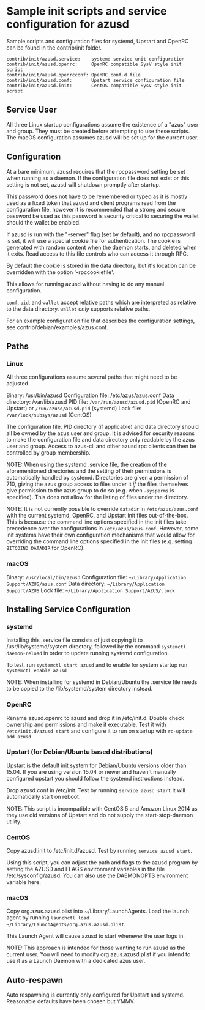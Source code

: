 Sample init scripts and service configuration for azusd
==========================================================

Sample scripts and configuration files for systemd, Upstart and OpenRC
can be found in the contrib/init folder.

    contrib/init/azusd.service:    systemd service unit configuration
    contrib/init/azusd.openrc:     OpenRC compatible SysV style init script
    contrib/init/azusd.openrcconf: OpenRC conf.d file
    contrib/init/azusd.conf:       Upstart service configuration file
    contrib/init/azusd.init:       CentOS compatible SysV style init script

Service User
---------------------------------

All three Linux startup configurations assume the existence of a "azus" user
and group.  They must be created before attempting to use these scripts.
The macOS configuration assumes azusd will be set up for the current user.

Configuration
---------------------------------

At a bare minimum, azusd requires that the rpcpassword setting be set
when running as a daemon.  If the configuration file does not exist or this
setting is not set, azusd will shutdown promptly after startup.

This password does not have to be remembered or typed as it is mostly used
as a fixed token that azusd and client programs read from the configuration
file, however it is recommended that a strong and secure password be used
as this password is security critical to securing the wallet should the
wallet be enabled.

If azusd is run with the "-server" flag (set by default), and no rpcpassword is set,
it will use a special cookie file for authentication. The cookie is generated with random
content when the daemon starts, and deleted when it exits. Read access to this file
controls who can access it through RPC.

By default the cookie is stored in the data directory, but it's location can be overridden
with the option '-rpccookiefile'.

This allows for running azusd without having to do any manual configuration.

`conf`, `pid`, and `wallet` accept relative paths which are interpreted as
relative to the data directory. `wallet` *only* supports relative paths.

For an example configuration file that describes the configuration settings,
see contrib/debian/examples/azus.conf.

Paths
---------------------------------

### Linux

All three configurations assume several paths that might need to be adjusted.

Binary:              /usr/bin/azusd
Configuration file:  /etc/azus/azus.conf
Data directory:      /var/lib/azusd
PID file:            `/var/run/azusd/azusd.pid` (OpenRC and Upstart) or `/run/azusd/azusd.pid` (systemd)
Lock file:           `/var/lock/subsys/azusd` (CentOS)

The configuration file, PID directory (if applicable) and data directory
should all be owned by the azus user and group.  It is advised for security
reasons to make the configuration file and data directory only readable by the
azus user and group.  Access to azus-cli and other azusd rpc clients
can then be controlled by group membership.

NOTE: When using the systemd .service file, the creation of the aforementioned
directories and the setting of their permissions is automatically handled by
systemd. Directories are given a permission of 710, giving the azus group
access to files under it _if_ the files themselves give permission to the
azus group to do so (e.g. when `-sysperms` is specified). This does not allow
for the listing of files under the directory.

NOTE: It is not currently possible to override `datadir` in
`/etc/azus/azus.conf` with the current systemd, OpenRC, and Upstart init
files out-of-the-box. This is because the command line options specified in the
init files take precedence over the configurations in
`/etc/azus/azus.conf`. However, some init systems have their own
configuration mechanisms that would allow for overriding the command line
options specified in the init files (e.g. setting `BITCOIND_DATADIR` for
OpenRC).

### macOS

Binary:              `/usr/local/bin/azusd`
Configuration file:  `~/Library/Application Support/AZUS/azus.conf`
Data directory:      `~/Library/Application Support/AZUS`
Lock file:           `~/Library/Application Support/AZUS/.lock`

Installing Service Configuration
-----------------------------------

### systemd

Installing this .service file consists of just copying it to
/usr/lib/systemd/system directory, followed by the command
`systemctl daemon-reload` in order to update running systemd configuration.

To test, run `systemctl start azusd` and to enable for system startup run
`systemctl enable azusd`

NOTE: When installing for systemd in Debian/Ubuntu the .service file needs to be copied to the /lib/systemd/system directory instead.

### OpenRC

Rename azusd.openrc to azusd and drop it in /etc/init.d.  Double
check ownership and permissions and make it executable.  Test it with
`/etc/init.d/azusd start` and configure it to run on startup with
`rc-update add azusd`

### Upstart (for Debian/Ubuntu based distributions)

Upstart is the default init system for Debian/Ubuntu versions older than 15.04. If you are using version 15.04 or newer and haven't manually configured upstart you should follow the systemd instructions instead.

Drop azusd.conf in /etc/init.  Test by running `service azusd start`
it will automatically start on reboot.

NOTE: This script is incompatible with CentOS 5 and Amazon Linux 2014 as they
use old versions of Upstart and do not supply the start-stop-daemon utility.

### CentOS

Copy azusd.init to /etc/init.d/azusd. Test by running `service azusd start`.

Using this script, you can adjust the path and flags to the azusd program by
setting the AZUSD and FLAGS environment variables in the file
/etc/sysconfig/azusd. You can also use the DAEMONOPTS environment variable here.

### macOS

Copy org.azus.azusd.plist into ~/Library/LaunchAgents. Load the launch agent by
running `launchctl load ~/Library/LaunchAgents/org.azus.azusd.plist`.

This Launch Agent will cause azusd to start whenever the user logs in.

NOTE: This approach is intended for those wanting to run azusd as the current user.
You will need to modify org.azus.azusd.plist if you intend to use it as a
Launch Daemon with a dedicated azus user.

Auto-respawn
-----------------------------------

Auto respawning is currently only configured for Upstart and systemd.
Reasonable defaults have been chosen but YMMV.
